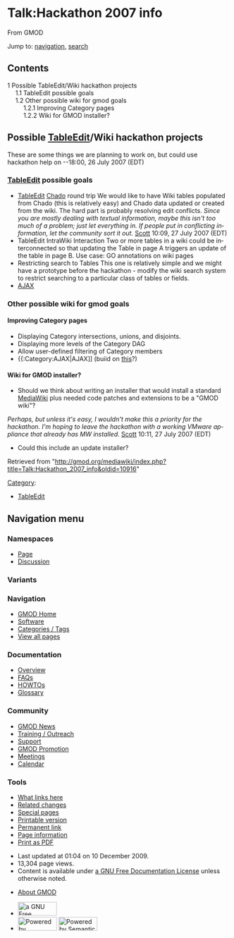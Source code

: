 <div id="mw-page-base" class="noprint">

</div>

<div id="mw-head-base" class="noprint">

</div>

<div id="content" class="mw-body" role="main">

<span id="top"></span>

<div id="mw-js-message" style="display:none;">

</div>



# <span dir="auto">Talk:Hackathon 2007 info</span>

<div id="bodyContent">

<div id="siteSub">

From GMOD

</div>

<div id="contentSub">

</div>

<div id="jump-to-nav" class="mw-jump">

Jump to: [navigation](#mw-navigation), [search](#p-search)

</div>

<div id="mw-content-text" class="mw-content-ltr" lang="en" dir="ltr">

<div id="toc" class="toc">

<div id="toctitle">

## Contents

</div>

- [<span class="tocnumber">1</span> <span class="toctext">Possible
  TableEdit/Wiki hackathon
  projects</span>](#Possible_TableEdit.2FWiki_hackathon_projects)
  - [<span class="tocnumber">1.1</span> <span class="toctext">TableEdit
    possible goals</span>](#TableEdit_possible_goals)
  - [<span class="tocnumber">1.2</span> <span class="toctext">Other
    possible wiki for gmod
    goals</span>](#Other_possible_wiki_for_gmod_goals)
    - [<span class="tocnumber">1.2.1</span>
      <span class="toctext">Improving Category
      pages</span>](#Improving_Category_pages)
    - [<span class="tocnumber">1.2.2</span> <span class="toctext">Wiki
      for GMOD installer?</span>](#Wiki_for_GMOD_installer.3F)

</div>

## <span id="Possible_TableEdit.2FWiki_hackathon_projects" class="mw-headline">Possible [TableEdit](TableEdit.1 "TableEdit")/Wiki hackathon projects</span>

These are some things we are planning to work on, but could use
hackathon help on --18:00, 26 July 2007 (EDT)

### <span id="TableEdit_possible_goals" class="mw-headline">[TableEdit](TableEdit.1 "TableEdit") possible goals</span>

- [TableEdit](TableEdit.1 "TableEdit")
  <a href="Chado" class="mw-redirect" title="Chado">Chado</a> round trip
  We would like to have Wiki tables populated from Chado (this is
  relatively easy) and Chado data updated or created from the wiki. The
  hard part is probably resolving edit conflicts.
  *Since you are mostly dealing with textual information, maybe this
  isn't too much of a problem; just let everything in. If people put in
  conflicting information, let the community sort it out.*
  [Scott](User:Scott "User:Scott") 10:09, 27 July 2007 (EDT)
- TableEdit IntraWiki Interaction
  Two or more tables in a wiki could be interconnected so that updating
  the Table in page A triggers an update of the table in page B. Use
  case: GO annotations on wiki pages
- Restricting search to Tables
  This one is relatively simple and we might have a prototype before the
  hackathon - modify the wiki search system to restrict searching to a
  particular class of tables or fields.
- [AJAX](Category:AJAX "Category:AJAX")

### <span id="Other_possible_wiki_for_gmod_goals" class="mw-headline">Other possible wiki for gmod goals</span>

#### <span id="Improving_Category_pages" class="mw-headline">Improving Category pages</span>

- Displaying Category intersections, unions, and disjoints.
- Displaying more levels of the Category DAG
- Allow user-defined filtering of Category members
- {{:Category:AJAX\|AJAX\]\] (buiid on
  <a href="http://www.mediawiki.org/wiki/Extension:CategoryTree"
  class="external text">this</a>?)

#### <span id="Wiki_for_GMOD_installer.3F" class="mw-headline">Wiki for GMOD installer?</span>

- Should we think about writing an installer that would install a
  standard
  <a href="http://mediawiki.org" class="external text">MediaWiki</a>
  plus needed code patches and extensions to be a "GMOD wiki"?

*Perhaps, but unless it's easy, I wouldn't make this a priority for the
hackathon. I'm hoping to leave the hackathon with a working VMware
appliance that already has MW installed.*
[Scott](User:Scott "User:Scott") 10:11, 27 July 2007 (EDT)

- Could this include an update installer?

</div>

<div class="printfooter">

Retrieved from
"<http://gmod.org/mediawiki/index.php?title=Talk:Hackathon_2007_info&oldid=10916>"

</div>

<div id="catlinks" class="catlinks">

<div id="mw-normal-catlinks" class="mw-normal-catlinks">

[Category](Special:Categories "Special:Categories"):

- [TableEdit](Category:TableEdit "Category:TableEdit")

</div>

</div>

<div class="visualClear">

</div>

</div>

</div>

<div id="mw-navigation">

## Navigation menu

<div id="mw-head">



<div id="left-navigation">

<div id="p-namespaces" class="vectorTabs" role="navigation"
aria-labelledby="p-namespaces-label">

### Namespaces

- <span id="ca-nstab-main"><a href="Hackathon_2007_info" accesskey="c"
  title="View the content page [c]">Page</a></span>
- <span id="ca-talk"><a href="Talk:Hackathon_2007_info" accesskey="t"
  title="Discussion about the content page [t]">Discussion</a></span>

</div>

<div id="p-variants" class="vectorMenu emptyPortlet" role="navigation"
aria-labelledby="p-variants-label">

### 

### Variants[](#)

<div class="menu">

</div>

</div>

</div>

<div id="right-navigation">





</div>



</div>

</div>

</div>

<div id="mw-panel">

<div id="p-logo" role="banner">

<a href="Main_Page"
style="background-image: url(../images/GMOD-cogs.png);"
title="Visit the main page"></a>

</div>

<div id="p-Navigation" class="portal" role="navigation"
aria-labelledby="p-Navigation-label">

### Navigation

<div class="body">

- <span id="n-GMOD-Home">[GMOD Home](Main_Page)</span>
- <span id="n-Software">[Software](GMOD_Components)</span>
- <span id="n-Categories-.2F-Tags">[Categories /
  Tags](Categories)</span>
- <span id="n-View-all-pages">[View all pages](Special:AllPages)</span>

</div>

</div>

<div id="p-Documentation" class="portal" role="navigation"
aria-labelledby="p-Documentation-label">

### Documentation

<div class="body">

- <span id="n-Overview">[Overview](Overview)</span>
- <span id="n-FAQs">[FAQs](Category:FAQ)</span>
- <span id="n-HOWTOs">[HOWTOs](Category:HOWTO)</span>
- <span id="n-Glossary">[Glossary](Glossary)</span>

</div>

</div>

<div id="p-Community" class="portal" role="navigation"
aria-labelledby="p-Community-label">

### Community

<div class="body">

- <span id="n-GMOD-News">[GMOD News](GMOD_News)</span>
- <span id="n-Training-.2F-Outreach">[Training /
  Outreach](Training_and_Outreach)</span>
- <span id="n-Support">[Support](Support)</span>
- <span id="n-GMOD-Promotion">[GMOD Promotion](GMOD_Promotion)</span>
- <span id="n-Meetings">[Meetings](Meetings)</span>
- <span id="n-Calendar">[Calendar](Calendar)</span>

</div>

</div>

<div id="p-tb" class="portal" role="navigation"
aria-labelledby="p-tb-label">

### Tools

<div class="body">

- <span id="t-whatlinkshere"><a href="Special:WhatLinksHere/Talk:Hackathon_2007_info" accesskey="j"
  title="A list of all wiki pages that link here [j]">What links here</a></span>
- <span id="t-recentchangeslinked"><a href="Special:RecentChangesLinked/Talk:Hackathon_2007_info"
  accesskey="k"
  title="Recent changes in pages linked from this page [k]">Related
  changes</a></span>
- <span id="t-specialpages"><a href="Special:SpecialPages" accesskey="q"
  title="A list of all special pages [q]">Special pages</a></span>
- <span id="t-print"><a
  href="http://gmod.org/mediawiki/index.php?title=Talk:Hackathon_2007_info&amp;printable=yes"
  rel="alternate" accesskey="p"
  title="Printable version of this page [p]">Printable version</a></span>
- <span id="t-permalink">[Permanent
  link](http://gmod.org/mediawiki/index.php?title=Talk:Hackathon_2007_info&oldid=10916 "Permanent link to this revision of the page")</span>
- <span id="t-info">[Page
  information](http://gmod.org/mediawiki/index.php?title=Talk:Hackathon_2007_info&action=info)</span>
- <span id="t-pdf">[Print as
  PDF](http://gmod.org/mediawiki/index.php?title=Special:PdfPrint&page=Talk:Hackathon_2007_info)</span>

</div>

</div>

</div>

</div>

<div id="footer" role="contentinfo">

- <span id="footer-info-lastmod">Last updated at 01:04 on 10 December
  2009.</span>
- <span id="footer-info-viewcount">13,304 page views.</span>
- <span id="footer-info-copyright">Content is available under
  <a href="http://www.gnu.org/licenses/fdl-1.3.html" class="external"
  rel="nofollow">a GNU Free Documentation License</a> unless otherwise
  noted.</span>

<!-- -->

- <span id="footer-places-about">[About
  GMOD](GMOD:About "GMOD:About")</span>

<!-- -->

- <span id="footer-copyrightico">[<img src="http://www.gnu.org/graphics/gfdl-logo-small.png" width="88"
  height="31" alt="a GNU Free Documentation License" />](http://www.gnu.org/licenses/fdl-1.3.html)</span>
- <span id="footer-poweredbyico">[<img
  src="../mediawiki/skins/common/images/poweredby_mediawiki_88x31.png"
  width="88" height="31" alt="Powered by MediaWiki" />](http://www.mediawiki.org/)
  [<img
  src="../mediawiki/extensions/SemanticMediaWiki/resources/images/smw_button.png"
  width="88" height="31" alt="Powered by Semantic MediaWiki" />](https://www.semantic-mediawiki.org/wiki/Semantic_MediaWiki)</span>

<div style="clear:both">

</div>

</div>
